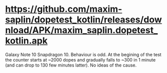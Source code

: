 # https://github.com/maxim-saplin/dopetest_kotlin/releases/download/APK/maxim_saplin.dopetest_kotlin.apk

Galaxy Note 10 Snapdragon 10. Behaviour is odd. At the begining of the test the counter starts at ~2000 dopes and gradually falls to ~300 in 1 minute (and can drop to 130 few minutes latter). No ideas of the cause.
 
